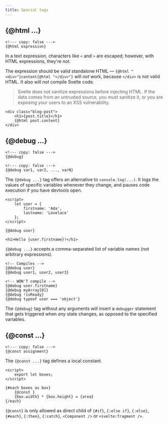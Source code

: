 ```yaml
---
title: Special tags
---
```


## {@html ...}

```svelte
<!--- copy: false --->
{@html expression}
```

In a text expression, characters like `<` and `>` are escaped; however, with HTML expressions, they're not.

The expression should be valid standalone HTML — `{@html "<div>"}content{@html "</div>"}` will _not_ work, because `</div>` is not valid HTML. It also will _not_ compile Svelte code.

> Svelte does not sanitize expressions before injecting HTML. If the data comes from an untrusted source, you must sanitize it, or you are exposing your users to an XSS vulnerability.

```svelte
<div class="blog-post">
	<h1>{post.title}</h1>
	{@html post.content}
</div>
```

## {@debug ...}

```svelte
<!--- copy: false --->
{@debug}
```

```svelte
<!--- copy: false --->
{@debug var1, var2, ..., varN}
```

The `{@debug ...}` tag offers an alternative to `console.log(...)`. It logs the values of specific variables whenever they change, and pauses code execution if you have devtools open.

```svelte
<script>
	let user = {
		firstname: 'Ada',
		lastname: 'Lovelace'
	};
</script>

{@debug user}

<h1>Hello {user.firstname}!</h1>
```

`{@debug ...}` accepts a comma-separated list of variable names (not arbitrary expressions).

```svelte
<!-- Compiles -->
{@debug user}
{@debug user1, user2, user3}

<!-- WON'T compile -->
{@debug user.firstname}
{@debug myArray[0]}
{@debug !isReady}
{@debug typeof user === 'object'}
```

The `{@debug}` tag without any arguments will insert a `debugger` statement that gets triggered when _any_ state changes, as opposed to the specified variables.

## {@const ...}

```svelte
<!--- copy: false --->
{@const assignment}
```

The `{@const ...}` tag defines a local constant.

```svelte
<script>
	export let boxes;
</script>

{#each boxes as box}
	{@const }
	{box.width} * {box.height} = {area}
{/each}
```

`{@const}` is only allowed as direct child of `{#if}`, `{:else if}`, `{:else}`, `{#each}`, `{:then}`, `{:catch}`, `<Component />` or `<svelte:fragment />`.
